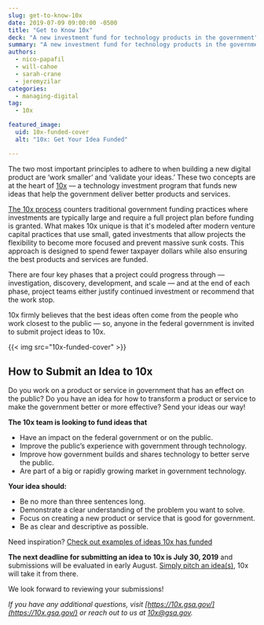 ```yaml
---
slug: get-to-know-10x
date: 2019-07-09 09:00:00 -0500
title: "Get to Know 10x"
deck: "A new investment fund for technology products in the government"
summary: "A new investment fund for technology products in the government"
authors:
  - nico-papafil
  - will-cahoe
  - sarah-crane
  - jeremyzilar
categories:
  - managing-digital
tag:
  - 10x

featured_image:
  uid: 10x-funded-cover
  alt: "10x: Get Your Idea Funded"

---
```


The two most important principles to adhere to when building a new digital product are ‘work smaller’ and ‘validate your ideas.’ These two concepts are at the heart of [10x](https://10x.gsa.gov/) — a technology investment program that funds new ideas that help the government deliver better products and services.

[The 10x process](https://10x.gsa.gov/the-10x-process/) counters traditional government funding practices where investments are typically large and require a full project plan before funding is granted. What makes 10x unique is that it's modeled after modern venture capital practices that use small, gated investments that allow projects the flexibility to become more focused and prevent massive sunk costs. This approach is designed to spend fewer taxpayer dollars while also ensuring the best products and services are funded.

There are four key phases that a project could progress through — investigation, discovery, development, and scale — and at the end of each phase, project teams either justify continued investment or recommend that the work stop.

10x firmly believes that the best ideas often come from the people who work closest to the public — so, anyone in the federal government is invited to submit project ideas to 10x.

{{< img src="10x-funded-cover" >}}

## How to Submit an Idea to 10x
Do you work on a product or service in government that has an effect on the public? Do you have an idea for how to transform a product or service to make the government better or more effective? Send your ideas our way!

**The 10x team is looking to fund ideas that**

- Have an impact on the federal government or on the public.
- Improve the public’s experience with government through technology.
- Improve how government builds and shares technology to better serve the public.
- Are part of a big or rapidly growing market in government technology.

**Your idea should:**

- Be no more than three sentences long.
- Demonstrate a clear understanding of the problem you want to solve.
- Focus on creating a new product or service that is good for government.
- Be as clear and descriptive as possible.

Need inspiration? [Check out examples of ideas 10x has funded](https://10x.gsa.gov/send-us-an-idea/)

**The next deadline for submitting an idea to 10x is July 30, 2019** and submissions will be evaluated in early August. [Simply pitch an idea(s)](https://10x.gsa.gov/send-us-an-idea/), 10x will take it from there.

We look forward to reviewing your submissions!

_If you have any additional questions, visit [https://10x.gsa.gov/](https://10x.gsa.gov/) or reach out to us at [10x@gsa.gov](mailto:10x@gsa.gov)._
